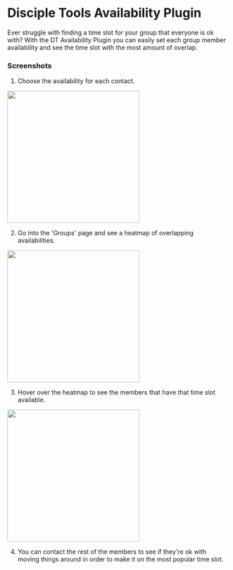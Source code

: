 # Disciple Tools Availability Plugin
Ever struggle with finding a time slot for your group that everyone is ok with? With the DT Availability Plugin you can easily set each group member availability and see the time slot with the most amount of overlap.


### Screenshots
1. Choose the availability for each contact.
<img src="https://i.imgur.com/skiRpfe.png" width="300">

2. Go into the 'Groups' page and see a heatmap of overlapping availabilities.
<img src="https://i.imgur.com/nIRQbln.png" width="300">

3. Hover over the heatmap to see the members that have that time slot available.
<img src="https://i.imgur.com/316bbRS.png" width="300">

4. You can contact the rest of the members to see if they're ok with moving things around in order to make it on the most popular time slot.
